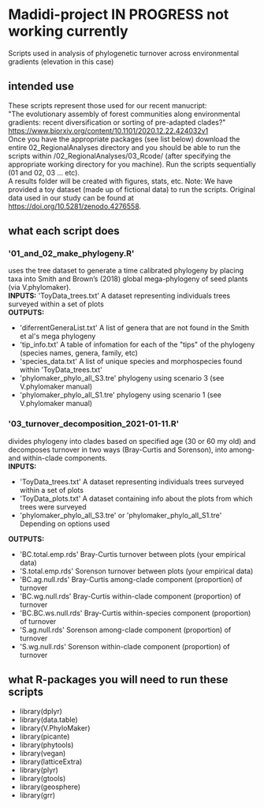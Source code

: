 # Madidi-project IN PROGRESS not working currently
Scripts used in analysis of phylogenetic turnover across environmental gradients (elevation in this case)
## intended use 
These scripts represent those used for our recent manucript:   
"The evolutionary assembly of forest communities along environmental gradients: recent diversification or sorting of pre-adapted clades?"   
https://www.biorxiv.org/content/10.1101/2020.12.22.424032v1   
Once you have the appropriate packages (see list below) download the entire 02_RegionalAnalyses directory and you should be able to run the scripts within /02_RegionalAnalyses/03_Rcode/ (after specifying the appropriate working directory for you machine). Run the scripts sequentially (01 and 02, 03 ... etc).     
A results folder will be created with figures, stats, etc. 
Note: We have provided a toy dataset (made up of fictional data) to run the scripts. Original data used in our study can be found at https://doi.org/10.5281/zenodo.4276558. 

## what each script does
### '01_and_02_make_phylogeny.R' 
uses the tree dataset to generate a time calibrated phylogeny by placing taxa into Smith and Brown’s (2018) global mega-phylogeny of seed plants  (via V.phylomaker).   
**INPUTS:** 'ToyData_trees.txt' A dataset representing individuals trees surveyed within a set of plots   
**OUTPUTS:** 
- 'diferrentGeneraList.txt' A list of genera that are not found in the Smith et al's mega phylogeny
- 'tip_info.txt' A table of infomation for each of the "tips" of the phylogeny (species names, genera, family, etc)   
- 'species_data.txt' A list of unique species and morphospecies found within 'ToyData_trees.txt'
- 'phylomaker_phylo_all_S3.tre' phylogeny using scenario 3 (see V.phylomaker manual)
- 'phylomaker_phylo_all_S1.tre' phylogeny using scenario 1 (see V.phylomaker manual)
### '03_turnover_decomposition_2021-01-11.R' 
divides phylogeny into clades based on specified age (30 or 60 my old) and decomposes turnover in two ways (Bray-Curtis and Sorenson), into among- and within-clade components.   
**INPUTS:** 
- 'ToyData_trees.txt' A dataset representing individuals trees surveyed within a set of plots  
- 'ToyData_plots.txt' A dataset containing info about the plots from which trees were surveyed 
- 'phylomaker_phylo_all_S3.tre' or 'phylomaker_phylo_all_S1.tre' Depending on options used   

**OUTPUTS:** 
- 'BC.total.emp.rds' Bray-Curtis turnover between plots (your empirical data)
- 'S.total.emp.rds' Sorenson turnover between plots (your empirical data)
- 'BC.ag.null.rds'  Bray-Curtis among-clade component (proportion) of turnover
- 'BC.wg.null.rds'  Bray-Curtis within-clade component (proportion) of turnover
- 'BC.BC.ws.null.rds'  Bray-Curtis within-species component (proportion) of turnover
- 'S.ag.null.rds'  Sorenson among-clade component (proportion) of turnover
- 'S.wg.null.rds'  Sorenson within-clade component (proportion) of turnover
## what R-packages you will need to run these scripts
- library(dplyr)
- library(data.table)
- library(V.PhyloMaker)
- library(picante)
- library(phytools)
- library(vegan)
- library(latticeExtra)
- library(plyr)
- library(gtools)
- library(geosphere)
- library(grr)
